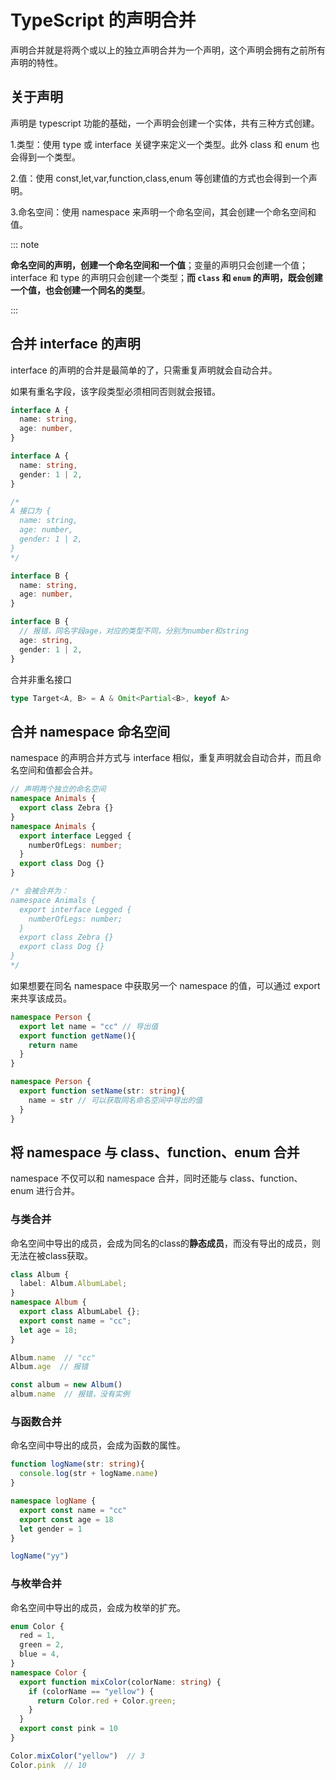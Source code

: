 # TypeScript 的声明合并

声明合并就是将两个或以上的独立声明合并为一个声明，这个声明会拥有之前所有声明的特性。

<!-- more -->

## 关于声明

声明是 typescript 功能的基础，一个声明会创建一个实体，共有三种方式创建。

1.类型：使用 type 或 interface 关键字来定义一个类型。此外 class 和 enum 也会得到一个类型。

2.值：使用 const,let,var,function,class,enum 等创建值的方式也会得到一个声明。

3.命名空间：使用 namespace 来声明一个命名空间，其会创建一个命名空间和值。

::: note

**命名空间的声明，创建一个命名空间和一个值**；变量的声明只会创建一个值；interface 和 type 的声明只会创建一个类型；**而 `class` 和 `enum` 的声明，既会创建一个值，也会创建一个同名的类型**。

:::

## 合并 interface 的声明

interface 的声明的合并是最简单的了，只需重复声明就会自动合并。

如果有重名字段，该字段类型必须相同否则就会报错。

```ts
interface A {
  name: string,
  age: number,
}

interface A {
  name: string,
  gender: 1 | 2,
}

/*
A 接口为 {
  name: string,
  age: number,
  gender: 1 | 2,
}
*/

interface B {
  name: string,
  age: number,
}

interface B {
  // 报错，同名字段age，对应的类型不同，分别为number和string
  age: string,
  gender: 1 | 2,
}
```

合并非重名接口

```ts
type Target<A, B> = A & Omit<Partial<B>, keyof A>
```



## 合并 namespace 命名空间

namespace 的声明合并方式与 interface 相似，重复声明就会自动合并，而且命名空间和值都会合并。

```ts
// 声明两个独立的命名空间
namespace Animals {
  export class Zebra {}
}
namespace Animals {
  export interface Legged {
    numberOfLegs: number;
  }
  export class Dog {}
}

/* 会被合并为：
namespace Animals {
  export interface Legged {
    numberOfLegs: number;
  }
  export class Zebra {}
  export class Dog {}
}
*/
```

如果想要在同名 namespace 中获取另一个 namespace 的值，可以通过 export 来共享该成员。

```ts
namespace Person {
  export let name = "cc" // 导出值
  export function getName(){
    return name
  }
}

namespace Person {
  export function setName(str: string){
    name = str // 可以获取同名命名空间中导出的值
  }
}
```

## 将 namespace 与 class、function、enum 合并

namespace 不仅可以和 namespace 合并，同时还能与 class、function、enum 进行合并。

### 与类合并

命名空间中导出的成员，会成为同名的class的**静态成员**，而没有导出的成员，则无法在被class获取。

```ts
class Album {
  label: Album.AlbumLabel;
}
namespace Album {
  export class AlbumLabel {};
  export const name = "cc";
  let age = 18;
}

Album.name  // "cc"
Album.age  // 报错

const album = new Album()
album.name  // 报错，没有实例
```

### 与函数合并

命名空间中导出的成员，会成为函数的属性。

```ts
function logName(str: string){
  console.log(str + logName.name)
}

namespace logName {
  export const name = "cc"
  export const age = 18
  let gender = 1
}

logName("yy")
```

### 与枚举合并

命名空间中导出的成员，会成为枚举的扩充。

```ts
enum Color {
  red = 1,
  green = 2,
  blue = 4,
}
namespace Color {
  export function mixColor(colorName: string) {
    if (colorName == "yellow") {
      return Color.red + Color.green;
    }
  }
  export const pink = 10
}

Color.mixColor("yellow")  // 3
Color.pink  // 10
```

